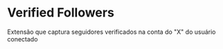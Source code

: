 # Verified Followers
Extensão que captura seguidores verificados na conta do "X" do usuário conectado
